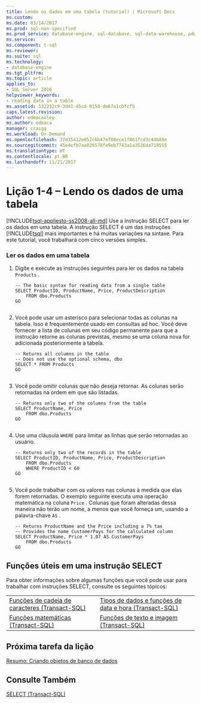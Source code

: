 ```yaml
---
title: Lendo os dados em uma tabela (tutorial) | Microsoft Docs
ms.custom: 
ms.date: 03/14/2017
ms.prod: sql-non-specified
ms.prod_service: database-engine, sql-database, sql-data-warehouse, pdw
ms.service: 
ms.component: t-sql
ms.reviewer: 
ms.suite: sql
ms.technology:
- database-engine
ms.tgt_pltfrm: 
ms.topic: article
applies_to:
- SQL Server 2016
helpviewer_keywords:
- reading data in a table
ms.assetid: 532232c9-3d41-45cd-9150-de67a1cbfcf5
caps.latest.revision: 
author: edmacauley
ms.author: edmaca
manager: craigg
ms.workload: On Demand
ms.openlocfilehash: 37d35412e052c6b47ef08ece1f861fcd3c44b88e
ms.sourcegitcommit: 45e4efb7aa828578fe9eb7743a1a3526da719555
ms.translationtype: HT
ms.contentlocale: pt-BR
ms.lasthandoff: 11/21/2017
---
```

# <a name="lesson-1-4---reading-the-data-in-a-table"></a>Lição 1-4 – Lendo os dados de uma tabela
[!INCLUDE[tsql-appliesto-ss2008-all-md](../includes/tsql-appliesto-ss2008-all-md.md)] Use a instrução SELECT para ler os dados em uma tabela. A instrução SELECT é um das instruções [!INCLUDE[tsql](../includes/tsql-md.md)] mais importantes e há muitas variações na sintaxe. Para este tutorial, você trabalhará com cinco versões simples.  
  
### <a name="to-read-the-data-in-a-table"></a>Ler os dados em uma tabela  
  
1.  Digite e execute as instruções seguintes para ler os dados na tabela `Products` .  
  
    ```  
    -- The basic syntax for reading data from a single table  
    SELECT ProductID, ProductName, Price, ProductDescription  
        FROM dbo.Products  
    GO  
  
    ```  
  
2.  Você pode usar um asterisco para selecionar todas as colunas na tabela. Isso é frequentemente usado em consultas ad hoc. Você deve fornecer a lista de colunas em seu código permanente para que a instrução retorne as colunas previstas, mesmo se uma coluna nova for adicionada posteriormente à tabela.  
  
    ```  
    -- Returns all columns in the table  
    -- Does not use the optional schema, dbo  
    SELECT * FROM Products  
    GO  
  
    ```  
  
3.  Você pode omitir colunas que não deseja retornar. As colunas serão retornadas na ordem em que são listadas.  
  
    ```  
    -- Returns only two of the columns from the table  
    SELECT ProductName, Price  
        FROM dbo.Products  
    GO  
  
    ```  
  
4.  Use uma cláusula `WHERE` para limitar as linhas que serão retornadas ao usuário.  
  
    ```  
    -- Returns only two of the records in the table  
    SELECT ProductID, ProductName, Price, ProductDescription  
        FROM dbo.Products  
        WHERE ProductID < 60  
    GO  
  
    ```  
  
5.  Você pode trabalhar com os valores nas colunas à medida que elas forem retornadas. O exemplo seguinte executa uma operação matemática na coluna `Price` . Colunas que foram alteradas dessa maneira não terão um nome, a menos que você forneça um, usando a palavra-chave `AS` .  
  
    ```  
    -- Returns ProductName and the Price including a 7% tax  
    -- Provides the name CustomerPays for the calculated column  
    SELECT ProductName, Price * 1.07 AS CustomerPays  
        FROM dbo.Products  
    GO  
    ```  
  
## <a name="functions-that-are-useful-in-a-select-statement"></a>Funções úteis em uma instrução SELECT  
Para obter informações sobre algumas funções que você pode usar para trabalhar com instruções SELECT, consulte os seguintes tópicos:  
  
|||  
|-|-|  
|[Funções de cadeia de caracteres &#40;Transact-SQL&#41;](../t-sql/functions/string-functions-transact-sql.md)|[Tipos de dados e funções de data e hora &#40;Transact-SQL&#41;](../t-sql/functions/date-and-time-data-types-and-functions-transact-sql.md)|  
|[Funções matemáticas &#40;Transact-SQL&#41;](../t-sql/functions/mathematical-functions-transact-sql.md)|[Funções de texto e imagem &#40;Transact-SQL&#41;](http://msdn.microsoft.com/library/b9c70488-1bf5-4068-a003-e548ccbc5199)|  
  
## <a name="next-task-in-lesson"></a>Próxima tarefa da lição  
[Resumo: Criando objetos de banco de dados](../t-sql/lesson-1-5-summary-creating-database-objects.md)  
  
## <a name="see-also"></a>Consulte Também  
[SELECT &#40;Transact-SQL&#41;](../t-sql/queries/select-transact-sql.md)  
  
  
  
